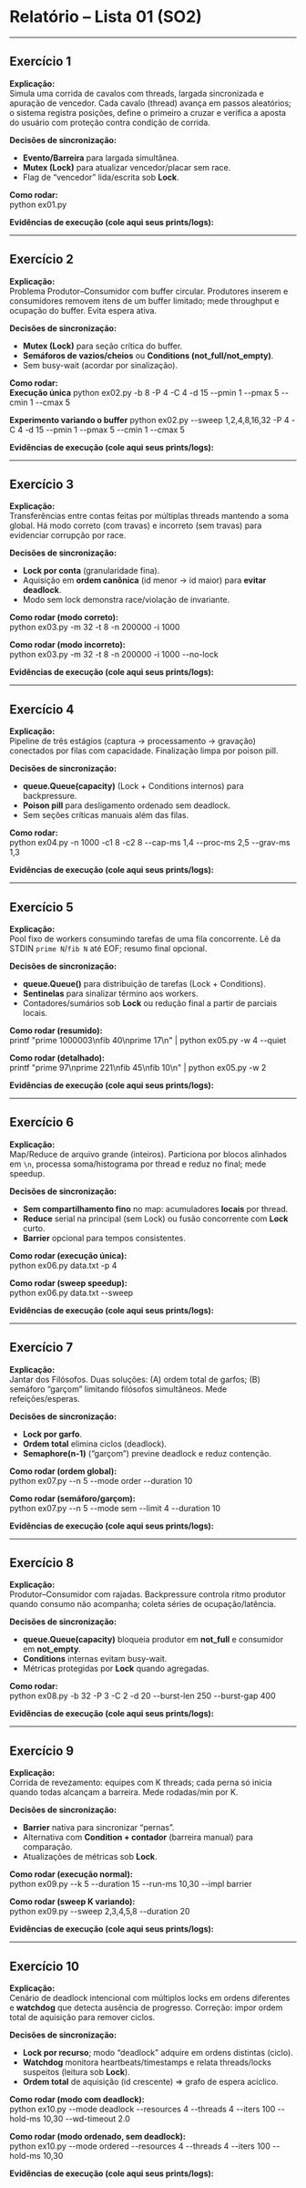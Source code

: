 # Relatório – Lista 01 (SO2)

---

## Exercício 1

**Explicação:**  
Simula uma corrida de cavalos com threads, largada sincronizada e apuração de vencedor. Cada cavalo (thread) avança em passos aleatórios; o sistema registra posições, define o primeiro a cruzar e verifica a aposta do usuário com proteção contra condição de corrida.

**Decisões de sincronização:**  
- **Evento/Barreira** para largada simultânea.  
- **Mutex (Lock)** para atualizar vencedor/placar sem race.  
- Flag de “vencedor” lida/escrita sob **Lock**.

**Como rodar:**  
python ex01.py

**Evidências de execução (cole aqui seus prints/logs):**

---

## Exercício 2

**Explicação:**  
Problema Produtor–Consumidor com buffer circular. Produtores inserem e consumidores removem itens de um buffer limitado; mede throughput e ocupação do buffer. Evita espera ativa.

**Decisões de sincronização:**  
- **Mutex (Lock)** para seção crítica do buffer.  
- **Semáforos de vazios/cheios** ou **Conditions (not_full/not_empty)**.  
- Sem busy-wait (acordar por sinalização).

**Como rodar:**  
**Execução única**
  python ex02.py -b 8 -P 4 -C 4 -d 15 --pmin 1 --pmax 5 --cmin 1 --cmax 5
  
**Experimento variando o buffer**
  python ex02.py --sweep 1,2,4,8,16,32 -P 4 -C 4 -d 15 --pmin 1 --pmax 5 --cmin 1 --cmax 5
  
**Evidências de execução (cole aqui seus prints/logs):**

---

## Exercício 3

**Explicação:**  
Transferências entre contas feitas por múltiplas threads mantendo a soma global. Há modo correto (com travas) e incorreto (sem travas) para evidenciar corrupção por race.

**Decisões de sincronização:**  
- **Lock por conta** (granularidade fina).  
- Aquisição em **ordem canônica** (id menor → id maior) para **evitar deadlock**.  
- Modo sem lock demonstra race/violação de invariante.

**Como rodar (modo correto):**  
python ex03.py -m 32 -t 8 -n 200000 -i 1000

**Como rodar (modo incorreto):**  
python ex03.py -m 32 -t 8 -n 200000 -i 1000 --no-lock

**Evidências de execução (cole aqui seus prints/logs):**

---

## Exercício 4

**Explicação:**  
Pipeline de três estágios (captura → processamento → gravação) conectados por filas com capacidade. Finalização limpa por poison pill.

**Decisões de sincronização:**  
- **queue.Queue(capacity)** (Lock + Conditions internos) para backpressure.  
- **Poison pill** para desligamento ordenado sem deadlock.  
- Sem seções críticas manuais além das filas.

**Como rodar:**  
python ex04.py -n 1000 -c1 8 -c2 8 --cap-ms 1,4 --proc-ms 2,5 --grav-ms 1,3

**Evidências de execução (cole aqui seus prints/logs):**

---

## Exercício 5

**Explicação:**  
Pool fixo de workers consumindo tarefas de uma fila concorrente. Lê da STDIN `prime N`/`fib N` até EOF; resumo final opcional.

**Decisões de sincronização:**  
- **queue.Queue()** para distribuição de tarefas (Lock + Conditions).  
- **Sentinelas** para sinalizar término aos workers.  
- Contadores/sumários sob **Lock** ou redução final a partir de parciais locais.

**Como rodar (resumido):**  
printf "prime 1000003\nfib 40\nprime 17\n" | python ex05.py -w 4 --quiet

**Como rodar (detalhado):**  
printf "prime 97\nprime 221\nfib 45\nfib 10\n" | python ex05.py -w 2

**Evidências de execução (cole aqui seus prints/logs):**

---

## Exercício 6

**Explicação:**  
Map/Reduce de arquivo grande (inteiros). Particiona por blocos alinhados em `\n`, processa soma/histograma por thread e reduz no final; mede speedup.

**Decisões de sincronização:**  
- **Sem compartilhamento fino** no map: acumuladores **locais** por thread.  
- **Reduce** serial na principal (sem Lock) ou fusão concorrente com **Lock** curto.  
- **Barrier** opcional para tempos consistentes.

**Como rodar (execução única):**  
python ex06.py data.txt -p 4

**Como rodar (sweep speedup):**  
python ex06.py data.txt --sweep

**Evidências de execução (cole aqui seus prints/logs):**

---

## Exercício 7

**Explicação:**  
Jantar dos Filósofos. Duas soluções: (A) ordem total de garfos; (B) semáforo “garçom” limitando filósofos simultâneos. Mede refeições/esperas.

**Decisões de sincronização:**  
- **Lock por garfo**.  
- **Ordem total** elimina ciclos (deadlock).  
- **Semaphore(n-1)** (“garçom”) previne deadlock e reduz contenção.

**Como rodar (ordem global):**  
python ex07.py --n 5 --mode order --duration 10

**Como rodar (semáforo/garçom):**  
python ex07.py --n 5 --mode sem --limit 4 --duration 10

**Evidências de execução (cole aqui seus prints/logs):**

---

## Exercício 8

**Explicação:**  
Produtor–Consumidor com rajadas. Backpressure controla ritmo produtor quando consumo não acompanha; coleta séries de ocupação/latência.

**Decisões de sincronização:**  
- **queue.Queue(capacity)** bloqueia produtor em **not_full** e consumidor em **not_empty**.  
- **Conditions** internas evitam busy-wait.  
- Métricas protegidas por **Lock** quando agregadas.

**Como rodar:**  
python ex08.py -b 32 -P 3 -C 2 -d 20 --burst-len 250 --burst-gap 400

**Evidências de execução (cole aqui seus prints/logs):**

---

## Exercício 9

**Explicação:**  
Corrida de revezamento: equipes com K threads; cada perna só inicia quando todas alcançam a barreira. Mede rodadas/min por K.

**Decisões de sincronização:**  
- **Barrier** nativa para sincronizar “pernas”.  
- Alternativa com **Condition + contador** (barreira manual) para comparação.  
- Atualizações de métricas sob **Lock**.

**Como rodar (execução normal):**  
python ex09.py --k 5 --duration 15 --run-ms 10,30 --impl barrier

**Como rodar (sweep K variando):**  
python ex09.py --sweep 2,3,4,5,8 --duration 20

**Evidências de execução (cole aqui seus prints/logs):**

---

## Exercício 10

**Explicação:**  
Cenário de deadlock intencional com múltiplos locks em ordens diferentes e **watchdog** que detecta ausência de progresso. Correção: impor ordem total de aquisição para remover ciclos.

**Decisões de sincronização:**  
- **Lock por recurso**; modo “deadlock” adquire em ordens distintas (ciclo).  
- **Watchdog** monitora heartbeats/timestamps e relata threads/locks suspeitos (leitura sob **Lock**).  
- **Ordem total** de aquisição (id crescente) ⇒ grafo de espera acíclico.

**Como rodar (modo com deadlock):**  
python ex10.py --mode deadlock --resources 4 --threads 4 --iters 100 --hold-ms 10,30 --wd-timeout 2.0

**Como rodar (modo ordenado, sem deadlock):**  
python ex10.py --mode ordered --resources 4 --threads 4 --iters 100 --hold-ms 10,30

**Evidências de execução (cole aqui seus prints/logs):**
